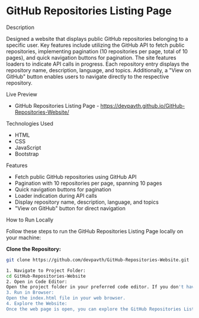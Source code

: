 # GitHub Repositories Listing Page
Description

Designed a website that displays public GitHub repositories belonging to a specific user. Key features include utilizing the GitHub API to fetch public repositories, implementing pagination (10 repositories per page, total of 10 pages), and quick navigation buttons for pagination. The site features loaders to indicate API calls in progress. Each repository entry displays the repository name, description, language, and topics. Additionally, a "View on GitHub" button enables users to navigate directly to the respective repository.

Live Preview

- GitHub Repositories Listing Page - https://devpavth.github.io/GitHub-Repositories-Website/


Technologies Used

- HTML
- CSS
- JavaScript
- Bootstrap

Features

- Fetch public GitHub repositories using GitHub API
- Pagination with 10 repositories per page, spanning 10 pages
- Quick navigation buttons for pagination
- Loader indication during API calls
- Display repository name, description, language, and topics
- "View on GitHub" button for direct navigation

How to Run Locally

  Follow these steps to run the GitHub Repositories Listing Page locally on your machine:

  **Clone the Repository:**
   ```bash
   git clone https://github.com/devpavth/GitHub-Repositories-Website.git

1. Navigate to Project Folder:
  cd GitHub-Repositories-Website
2. Open in Code Editor:
  Open the project folder in your preferred code editor. If you don't have a code editor, you can download and install Visual Studio Code or Atom.
3. Run in Browser:
  Open the index.html file in your web browser.
4. Explore the Website:
Once the web page is open, you can explore the GitHub Repositories Listing Page with the provided functionality.
